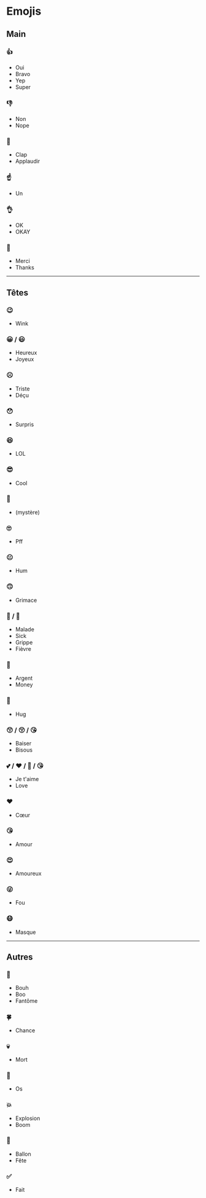 # Emojis

## Main

### 👍 
- Oui
- Bravo
- Yep
- Super 

### 👎 
- Non
- Nope

### 👏
- Clap
- Applaudir

### ☝️
- Un

### 👌 
- OK
- OKAY 

### 🙏 
- Merci
- Thanks 

***

## Têtes

### 😉
- Wink


### 😀 / 😃
- Heureux
- Joyeux

### ☹️
- Triste
- Déçu

### 😯
- Surpris

### 😆
- LOL

### 😎
- Cool

### 😬
- (mystère)

### 🙄
- Pff

### 😐
- Hum

### 🙃
- Grimace

### 🤒 / 🤕
- Malade
- Sick
- Grippe
- Fièvre

### 🤑 
- Argent
- Money

### 🤗
- Hug

### 😙 / 😚 / 😘
- Baiser
- Bisous

### 💕 / ❤️ / 💝  / 😘 
- Je t'aime 
- Love 

### ♥️ 
- Cœur 

### 😘 
- Amour

### 😍 
- Amoureux

### 😜
- Fou

### 😷
- Masque

***

## Autres

### 👻 
- Bouh
- Boo
- Fantôme

### 🍀
- Chance

### 💀
- Mort

### 🍖
- Os

### 💥
- Explosion
- Boom

### 🎈
- Ballon
- Fête

### ✅
- Fait